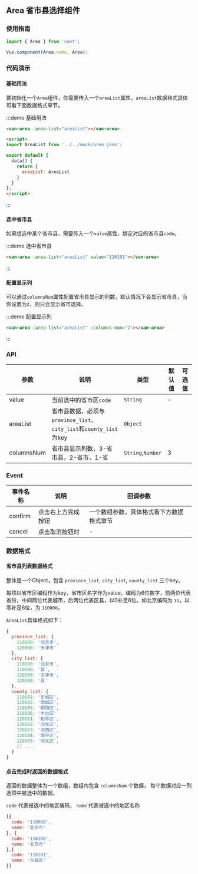 <script>
import AreaList from '../../mock/area.json';

export default {
  data() {
    return {
      areaList: AreaList
    }
  }
};
</script>

## Area 省市县选择组件

### 使用指南

``` javascript
import { Area } from 'vant';

Vue.component(Area.name, Area);
```

### 代码演示

#### 基础用法

要初始化一个`Area`组件，你需要传入一个`areaList`属性，`areaList`数据格式具体可看下面数据格式章节。

:::demo 基础用法
```html
<van-area :area-list="areaList"></van-area>

<script>
import AreaList from '../../mock/area.json';

export default {
  data() {
    return {
      areaList: AreaList
    }
  }
};
</script>
```
:::

#### 选中省市县

如果想选中某个省市县，需要传入一个`value`属性，绑定对应的省市县`code`。

:::demo 选中省市县
```html
<van-area :area-list="areaList" value="110101"></van-area>
```
:::

#### 配置显示列

可以通过`columnsNum`属性配置省市县显示的列数，默认情况下会显示省市县，当你设置为`2`，则只会显示省市选择。

:::demo 配置显示列
```html
<van-area :area-list="areaList" :columns-num="2"></van-area>
```
:::

### API

| 参数       | 说明      | 类型       | 默认值       | 可选值      |
|-----------|-----------|-----------|-------------|-------------|
| value | 当前选中的省市区`code` | `String`  | - | |
| areaList | 省市县数据，必须与`province_list`、`city_list`和`county_list`为key | `Object`  |  | |
| columnsNum | 省市县显示列数，3-省市县，2-省市，1-省 | `String`,`Number`  | 3 | |

### Event

| 事件名称       | 说明      | 回调参数 |
|-----------|-----------|-----------|
| confirm | 点击右上方完成按钮 | 一个数组参数，具体格式看下方数据格式章节 |
| cancel | 点击取消按钮时 | - |

### 数据格式

#### 省市县列表数据格式

整体是一个Object，包含 `province_list`, `city_list`, `county_list` 三个key。

每项以省市区编码作为key，省市区名字作为value。编码为6位数字，前两位代表省份，中间两位代表城市，后两位代表区县，以0补足6位。如北京编码为 `11`，以零补足6位，为 `110000`。

`AreaList`具体格式如下：
```javascript
{
  province_list: {
    110000: '北京市',
    120000: '天津市'
  },
  city_list: {
    110100: '北京市',
    110200: '县',
    120100: '天津市',
    120200: '县'
  },
  county_list: {
    110101: '东城区',
    110102: '西城区',
    110105: '朝阳区',
    110106: '丰台区'
    120101: '和平区',
    120102: '河东区',
    120103: '河西区',
    120104: '南开区',
    120105: '河北区',
    // ....
  }
}
```

#### 点击完成时返回的数据格式
返回的数据整体为一个数组，数组内包含 `columnsNum` 个数据， 每个数据对应一列选项中被选中的数据。

`code` 代表被选中的地区编码， `name` 代表被选中的地区名称
```javascript
[{
  code: '110000',
  name: '北京市'
}, {
  code: '110100',
  name: '北京市'
},{
  code: '110101',
  name: '东城区'
}]
```
